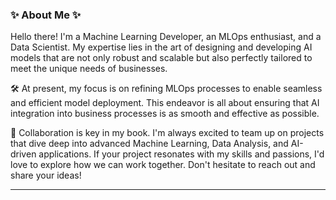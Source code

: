 
### ✨ About Me ✨

Hello there! I'm a Machine Learning Developer, an MLOps enthusiast, and a Data Scientist. My expertise lies in the art of designing and developing AI models that are not only robust and scalable but also perfectly tailored to meet the unique needs of businesses.

🛠️ At present, my focus is on refining MLOps processes to enable seamless and efficient model deployment. This endeavor is all about ensuring that AI integration into business processes is as smooth and effective as possible.

👥 Collaboration is key in my book. I'm always excited to team up on projects that dive deep into advanced Machine Learning, Data Analysis, and AI-driven applications. If your project resonates with my skills and passions, I'd love to explore how we can work together. Don't hesitate to reach out and share your ideas!



  
  ------------------------------------------------

